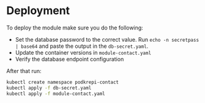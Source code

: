 # Deployment
To deploy the module make sure you do the following:
- Set the database password to the correct value. Run `echo -n secretpass | base64` and paste the output in the `db-secret.yaml`.
- Update the container versions in `module-contact.yaml`
- Verify the database endpoint configuration

After that run:
```bash
kubectl create namespace podkrepi-contact
kubectl apply -f db-secret.yaml
kubectl apply -f module-contact.yaml
```